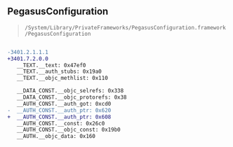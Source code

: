 ## PegasusConfiguration

> `/System/Library/PrivateFrameworks/PegasusConfiguration.framework/PegasusConfiguration`

```diff

-3401.2.1.1.1
+3401.7.2.0.0
   __TEXT.__text: 0x47ef0
   __TEXT.__auth_stubs: 0x19a0
   __TEXT.__objc_methlist: 0x110

   __DATA_CONST.__objc_selrefs: 0x338
   __DATA_CONST.__objc_protorefs: 0x38
   __AUTH_CONST.__auth_got: 0xcd0
-  __AUTH_CONST.__auth_ptr: 0x620
+  __AUTH_CONST.__auth_ptr: 0x608
   __AUTH_CONST.__const: 0x26c0
   __AUTH_CONST.__objc_const: 0x19b0
   __AUTH.__objc_data: 0x160

```
